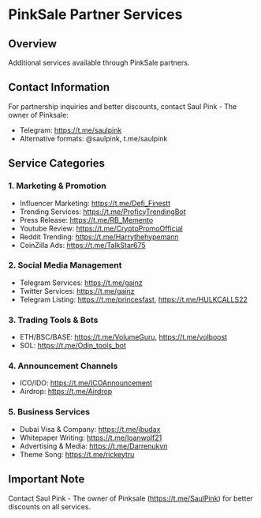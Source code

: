 # PinkSale Partner Services

## Overview

Additional services available through PinkSale partners.

## Contact Information
For partnership inquiries and better discounts, contact Saul Pink - The owner of Pinksale:
- Telegram: https://t.me/saulpink
- Alternative formats: @saulpink, t.me/saulpink

## Service Categories

### 1. Marketing & Promotion

- Influencer Marketing: https://t.me/Defi_Finestt
- Trending Services: https://t.me/ProficyTrendingBot
- Press Release: https://t.me/RB_Memento
- Youtube Review: https://t.me/CryptoPromoOfficial
- Reddit Trending: https://t.me/Harrythehypemann
- CoinZilla Ads: https://t.me/TalkStar675

### 2. Social Media Management

- Telegram Services: https://t.me/gainz
- Twitter Services: https://t.me/gainz
- Telegram Listing: https://t.me/princesfast, https://t.me/HULKCALLS22

### 3. Trading Tools & Bots

- ETH/BSC/BASE: https://t.me/VolumeGuru, https://t.me/volboost
- SOL: https://t.me/Odin_tools_bot

### 4. Announcement Channels

- ICO/IDO: https://t.me/ICOAnnouncement
- Airdrop: https://t.me/Airdrop

### 5. Business Services

- Dubai Visa & Company: https://t.me/ibudax
- Whitepaper Writing: https://t.me/loanwolf21
- Advertising & Media: https://t.me/Darrenukvn
- Theme Song: https://t.me/rickeytru

## Important Note

Contact Saul Pink - The owner of Pinksale (https://t.me/SaulPink) for better discounts on all services.
